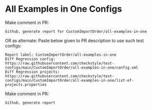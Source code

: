 # All Examples in One Configs
Make comment in PR:
```
Github, generate report for CustomImportOrder/all-examples-in-one
```
OR as alternate:
Paste below given to PR description to use such test configs:
```
Report label: CustomImportOrder/all-examples-in-one
Diff Regression config: https://raw.githubusercontent.com/checkstyle/test-configs/main/CustomImportOrder/all-examples-in-one/config.xml
Diff Regression projects: https://raw.githubusercontent.com/checkstyle/test-configs/main/CustomImportOrder/all-examples-in-one/list-of-projects.properties
```
Make comment in PR:
```
Github, generate report
```
